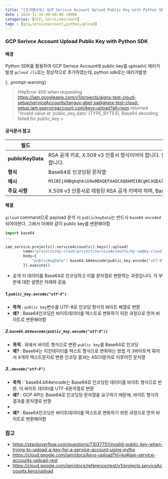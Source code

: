 ```yaml
---
title: "[트러블슈팅] GCP Serivce Account Upload Public Key with Python SDK"
date : 2024-11-19 09:00:00 +0900
categories: [GCP, ServiceAccount]
tags : [gcp,serviceaccount,python,upload]
---
```



### **GCP Serivce Account Upload Public Key with Python SDK**

#### **배경**

Python SDK를 활용하여 GCP Serivce Account에 public key를 upload시 에러가 발생
`gcloud cli`로는 정상적으로 추가하였는데, python sdk로는 에러가발생

{: .prompt-warning}

> HttpError 400 when requesting <https://iam.googleapis.com/v1/projects/aignx-test-cloud-setup/serviceAccounts/tanguy-abel-sa@aignx-test-cloud-setup.iam.gserviceaccount.com/keys:upload?alt=json> returned "Invalid value at 'public_key_data' (TYPE_BYTES), Base64 decoding failed for public_key =

#### **공식문서 참고**

| 필드              | 설명                                                                                                                                                         |
| ----------------- | ------------------------------------------------------------------------------------------------------------------------------------------------------------ |
| **publicKeyData** | RSA 공개 키로, X.509 v3 인증서 형식이어야 합니다. 인증서의 첫 번째 줄은 `-----BEGIN CERTIFICATE-----`, 마지막 줄은 `-----END CERTIFICATE-----`이어야 합니다. |
| **형식**          | Base64로 인코딩된 문자열                                                                                                                                     |
| **예시**          | `MIIBIjANBgkqhkiG9w0BAQEFAAOCAQ8AMIIBCgKCAQEA7+Zv6sU7n9n9sZP5R6cf+YoPfNwsmnU8B+YVe3vZg9Q33tSlgM1FcVxUYZ0YnA2W1G2lXkGU9WGy9+97kI7xA....`                      |
| **주요 사항**     | X.509 v3 인증서로 래핑된 RSA 공개 키여야 하며, Base64로 인코딩된 상태로 제공되어야 합니다. 인증서의 헤더와 푸터를 포함해야 합니다.                    .ㅇㄷ  |

#### **해결**

`gcloud` command으로 payload 분석 시 `publickeyData`는 반드시 `base64-encoded`되어야한다. 그래서 아래와 같이 public key를 변환해야함

```python
import base64
...

iam_service.projects().serviceAccounts().keys().upload(
        name="projects/my-cloud-project/serviceAccounts/my-sa@my-cloud-project.iam.gserviceaccount.com",
        body={
            "publicKeyData": base64.b64encode(public_key.encode("utf-8")).decode("utf-8")
        }).execute()
```

- 공개 키 데이터를 Base64로 인코딩하고 이를 문자열로 변환하는 과정입니다. 각 부분에 대한 설명은 아래와 같음
  
##### **1.`public_key.encode("utf-8")`**

- **목적** : `public key`변수를 UTF-8로 인코딩 형식의 바이트 배열로 변환
- **왜?** : Base64인코딩은 바이트데이터를 텍스트로 변화하기 위한 과정으로 먼저 바이트로 변환해야함

##### **2.`base64.b64encode(public_key.encode("utf-8"))`**

- **목적** : 위에서 바이트 형식으로 변환 `public key`를 Base64로 인코딩
- **왜?** : Base64는 이진데이터를 텍스트 형식으로 변화하는 방법 각 3바이트씩 묶어서 4개의 텍스트문자로 변환 인코딩 결과는 ASCII문자로 이루어진 문자열
  
##### **3.`.decode("utf-8")`**

- **목적** : `base64.b64encode는 Base64로 인코딩된 데이터를 바이트 형식으로 반환. 이 바이트 데이터를 UTF-8문자열로 변환
- **왜?** : GCP API는 Base64로 인코딩된 문자열을 요구하기 때문에, 바이트 형식의 결과를 문자열로 반환
-
- **왜?** : Base64인코딩은 바이트데이터를 텍스트로 변화하기 위한 과정으로 먼저 바이트로 변환해야함

### **참고**

- <https://stackoverflow.com/questions/71037751/invalid-public-key-when-trying-to-upload-a-key-for-a-service-account-using-pytho>
- <https://cloud.google.com/iam/docs/keys-upload?hl=ko#iam-service-accounts-upload-rest>
- <https://cloud.google.com/iam/docs/reference/rest/v1/projects.serviceAccounts.keys/upload>
